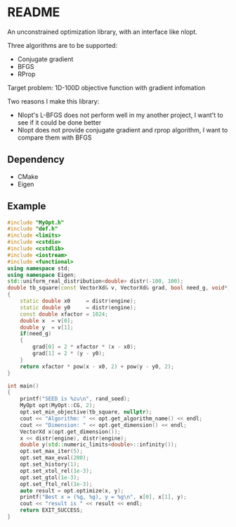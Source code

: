 # README

An unconstrained optimization library, with an interface like nlopt. 

Three algorithms are to be supported:

- Conjugate gradient
- BFGS
- RProp

Target problem: 1D-100D objective function with gradient infomation

Two reasons I make this library:

- Nlopt's L-BFGS does not perform well in my another project, I want't to see if it could be done better
- Nlopt does not provide conjugate gradient and rprop algorithm, I want to compare them with BFGS

## Dependency

- CMake
- Eigen

## Example

```cpp
#include "MyOpt.h"
#include "def.h"
#include <limits>
#include <cstdio>
#include <cstdlib>
#include <iostream>
#include <functional>
using namespace std;
using namespace Eigen;
std::uniform_real_distribution<double> distr(-100, 100);
double tb_square(const VectorXd& v, VectorXd& grad, bool need_g, void*)
{
    static double x0     = distr(engine);
    static double y0     = distr(engine);
    const double xfactor = 1024;
    double x  = v[0];
    double y  = v[1];
    if(need_g)
    {
        grad[0] = 2 * xfactor * (x - x0);
        grad[1] = 2 * (y - y0);
    }
    return xfactor * pow(x - x0, 2) + pow(y - y0, 2);
}

int main()
{
    printf("SEED is %zu\n", rand_seed);
    MyOpt opt(MyOpt::CG, 2);
    opt.set_min_objective(tb_square, nullptr);
    cout << "Algorithm: " << opt.get_algorithm_name() << endl;
    cout << "Dimension: " << opt.get_dimension() << endl;
    VectorXd x(opt.get_dimension());
    x << distr(engine), distr(engine);
    double y(std::numeric_limits<double>::infinity());
    opt.set_max_iter(5);
    opt.set_max_eval(200);
    opt.set_history(1);
    opt.set_xtol_rel(1e-3);
    opt.set_gtol(1e-3);
    opt.set_ftol_rel(1e-3);
    auto result = opt.optimize(x, y);
    printf("Best x = (%g, %g), y = %g\n", x[0], x[1], y);
    cout << "result is " << result << endl;
    return EXIT_SUCCESS;
}
```
